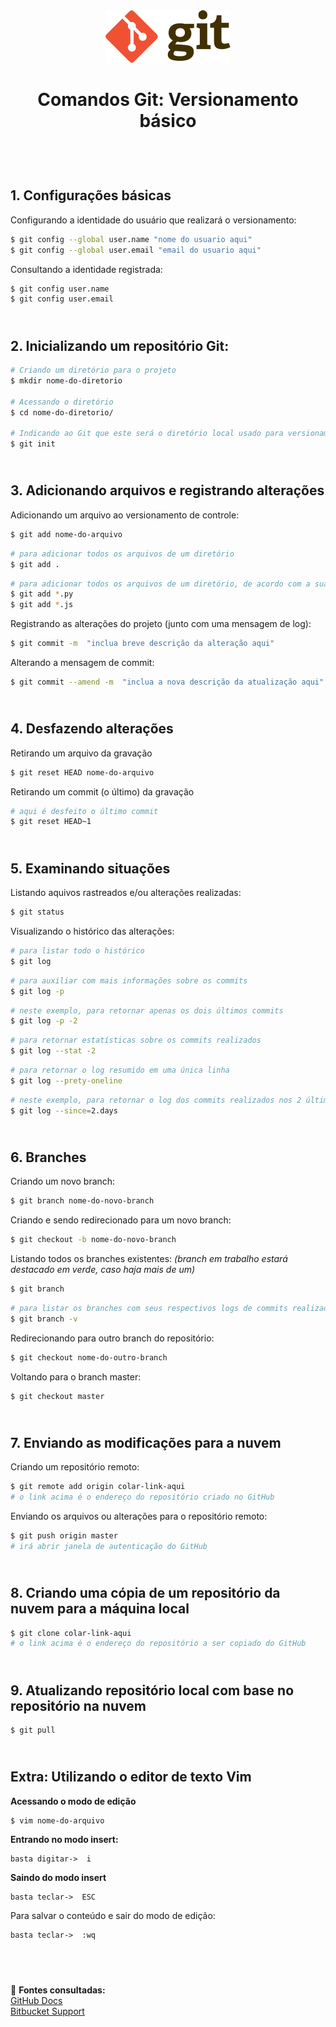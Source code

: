 <div align="center">
	<img src="./assets/git.png">
	<h1>Comandos Git: Versionamento básico</h1>
</div>
&nbsp;
     
&nbsp;       
**1. Configurações básicas**  
---
Configurando a identidade do usuário que realizará o versionamento:
```sh
$ git config --global user.name "nome do usuario aqui"
$ git config --global user.email "email do usuario aqui"
```
Consultando a identidade registrada:
```sh
$ git config user.name 
$ git config user.email 
```
&nbsp;
&nbsp;   
**2. Inicializando um repositório Git:**  
---
```sh
# Criando um diretório para o projeto
$ mkdir nome-do-diretorio

# Acessando o diretório
$ cd nome-do-diretorio/   

# Indicando ao Git que este será o diretório local usado para versionamento do projeto
$ git init 
```
&nbsp;
&nbsp;       
**3. Adicionando arquivos e registrando alterações**   
---
Adicionando um arquivo ao versionamento de controle:
```sh
$ git add nome-do-arquivo
```
```sh
# para adicionar todos os arquivos de um diretório
$ git add .
```
```sh
# para adicionar todos os arquivos de um diretório, de acordo com a sua extensão
$ git add *.py
$ git add *.js
```
Registrando as alterações do projeto (junto com uma mensagem de log):
```sh
$ git commit -m  "inclua breve descrição da alteração aqui"
```
Alterando a mensagem de commit:
```sh
$ git commit --amend -m  "inclua a nova descrição da atualização aqui"
```
&nbsp;
&nbsp;   
**4. Desfazendo alterações**   
---
Retirando um arquivo da gravação  
```sh
$ git reset HEAD nome-do-arquivo
```
Retirando um commit (o último) da gravação  
```sh
# aqui é desfeito o último commit
$ git reset HEAD~1   
```
&nbsp;
&nbsp;   
**5. Examinando situações**   
---
Listando aquivos rastreados e/ou alterações realizadas:
```sh
$ git status
```
Visualizando o histórico das alterações:
```sh
# para listar todo o histórico  
$ git log   
```
```sh
# para auxiliar com mais informações sobre os commits
$ git log -p  
```
```sh
# neste exemplo, para retornar apenas os dois últimos commits
$ git log -p -2  
```
```sh
# para retornar estatísticas sobre os commits realizados
$ git log --stat -2  
```
```sh
# para retornar o log resumido em uma única linha
$ git log --prety-oneline
```
```sh
# neste exemplo, para retornar o log dos commits realizados nos 2 últimos dias
$ git log --since=2.days 
```
&nbsp;
&nbsp;       
**6. Branches**  
---
Criando um novo branch:
```sh
$ git branch nome-do-novo-branch
```
Criando e sendo redirecionado para um novo branch:
```sh
$ git checkout -b nome-do-novo-branch
```

Listando todos os branches existentes: *(branch em trabalho estará destacado em verde, caso haja mais de um)*
```sh
$ git branch     
```
```sh
# para listar os branches com seus respectivos logs de commits realizados
$ git branch -v   
```

Redirecionando para outro branch do repositório:
```sh
$ git checkout nome-do-outro-branch
```

Voltando para o branch master:
```sh
$ git checkout master    
``` 
&nbsp;
&nbsp;       
**7. Enviando as modificações para a nuvem**    
---
Criando um repositório remoto:
```sh
$ git remote add origin colar-link-aqui
# o link acima é o endereço do repositório criado no GitHub
```

Enviando os arquivos ou alterações para o repositório remoto:
```sh
$ git push origin master  
# irá abrir janela de autenticação do GitHub
```
&nbsp;
&nbsp;     
**8. Criando uma cópia de um repositório da nuvem para a máquina local**
---
```sh
$ git clone colar-link-aqui  
# o link acima é o endereço do repositório a ser copiado do GitHub
```
&nbsp;
&nbsp;   
**9. Atualizando repositório local com base no repositório na nuvem**
---
```sh
$ git pull
```
&nbsp;
&nbsp;   
**Extra: Utilizando o editor de texto Vim**  
---
**Acessando o modo de edição**
 
```
$ vim nome-do-arquivo
```

**Entrando no modo insert:**

```
basta digitar->  i
````
**Saindo do modo insert**
```
basta teclar->  ESC
````
Para salvar o conteúdo e sair do modo de edição:
```
basta teclar->  :wq
````
&nbsp;
&nbsp; 
---
:bookmark_tabs: **Fontes consultadas:**  
[GitHub Docs](https://docs.github.com/en/get-started)  
[Bitbucket Support](https://support.atlassian.com/bitbucket-cloud/docs/git-and-mercurial-commands/)